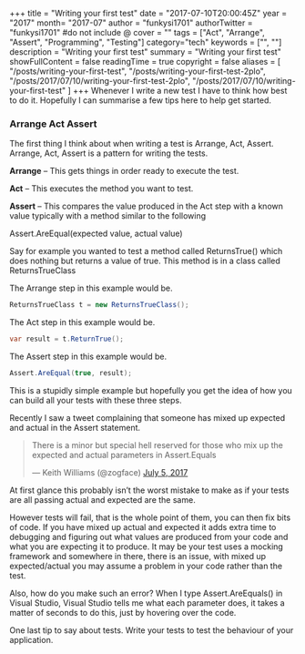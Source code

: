 +++
title = "Writing your first test"
date = "2017-07-10T20:00:45Z"
year = "2017"
month= "2017-07"
author = "funkysi1701"
authorTwitter = "funkysi1701" #do not include @
cover = ""
tags = ["Act", "Arrange", "Assert", "Programming", "Testing"]
category="tech"
keywords = ["", ""]
description =  "Writing your first test"
summary = "Writing your first test"
showFullContent = false
readingTime = true
copyright = false
aliases = [
    "/posts/writing-your-first-test",
    "/posts/writing-your-first-test-2plo",
    "/posts/2017/07/10/writing-your-first-test-2plo",
    "/posts/2017/07/10/writing-your-first-test"
]
+++
Whenever I write a new test I have to think how best to do it. Hopefully I can summarise a few tips here to help get started.

### Arrange Act Assert

The first thing I think about when writing a test is Arrange, Act, Assert. Arrange, Act, Assert is a pattern for writing the tests.

**Arrange** – This gets things in order ready to execute the test.

**Act** – This executes the method you want to test.

**Assert** – This compares the value produced in the Act step with a known value typically with a method similar to the following

Assert.AreEqual(expected value, actual value)

Say for example you wanted to test a method called ReturnsTrue() which does nothing but returns a value of true. This method is in a class called ReturnsTrueClass

The Arrange step in this example would be.

```csharp
ReturnsTrueClass t = new ReturnsTrueClass();
```

The Act step in this example would be.

```csharp
var result = t.ReturnTrue();
```

The Assert step in this example would be.

```csharp
Assert.AreEqual(true, result);
```

This is a stupidly simple example but hopefully you get the idea of how you can build all your tests with these three steps.

Recently I saw a tweet complaining that someone has mixed up expected and actual in the Assert statement.

<blockquote class="twitter-tweet"><p lang="en" dir="ltr">There is a minor but special hell reserved for those who mix up the expected and actual parameters in Assert.Equals</p>&mdash; Keith Williams (@zogface) <a href="https://twitter.com/zogface/status/882737770095149056?ref_src=twsrc%5Etfw">July 5, 2017</a></blockquote> <script async src="https://platform.twitter.com/widgets.js" charset="utf-8"></script>

At first glance this probably isn’t the worst mistake to make as if your tests are all passing actual and expected are the same.

However tests will fail, that is the whole point of them, you can then fix bits of code. If you have mixed up actual and expected it adds extra time to debugging and figuring out what values are produced from your code and what you are expecting it to produce. It may be your test uses a mocking framework and somewhere in there, there is an issue, with mixed up expected/actual you may assume a problem in your code rather than the test.

Also, how do you make such an error? When I type Assert.AreEquals() in Visual Studio, Visual Studio tells me what each parameter does, it takes a matter of seconds to do this, just by hovering over the code.

One last tip to say about tests. Write your tests to test the behaviour of your application.